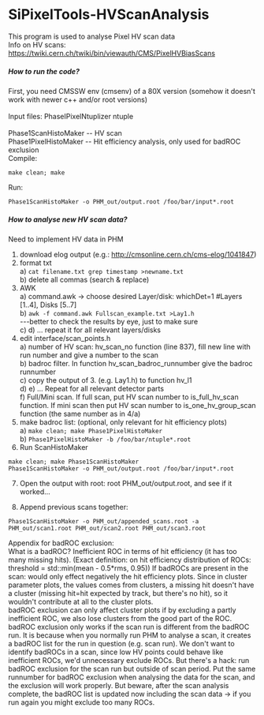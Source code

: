 # SiPixelTools-HVScanAnalysis
This program is used to analyse Pixel HV scan data<br>
Info on HV scans: https://twiki.cern.ch/twiki/bin/viewauth/CMS/PixelHVBiasScans

##### How to run the code?

First, you need CMSSW env (cmsenv) of a 80X version (somehow it doesn't work with newer c++ and/or root versions)<br>
<br>
Input files: PhaseIPixelNtuplizer ntuple<br>
<br>
Phase1ScanHistoMaker -- HV scan<br>
Phase1PixelHistoMaker -- Hit efficiency analysis, only used for badROC exclusion<br>
Compile:
```
make clean; make
```
Run:
```
Phase1ScanHistoMaker -o PHM_out/output.root /foo/bar/input*.root
```

##### How to analyse new HV scan data?
Need to implement HV data in PHM<br>
1. download elog output (e.g.: http://cmsonline.cern.ch/cms-elog/1041847)
2. format txt<br>
  a) ```cat filename.txt grep timestamp >newname.txt```<br>
  b) delete all commas (search & replace)<br>
3. AWK<br>
   a) command.awk -> choose desired Layer/disk: whichDet=1 #Layers [1..4], Disks [5..7]<br>
   b) ```awk -f command.awk Fullscan_example.txt >Lay1.h```<br>
   ---better to check the results by eye, just to make sure<br>
   c) d) ... repeat it for all relevant layers/disks<br>
4. edit interface/scan_points.h<br>
   a) number of HV scan: hv_scan_no function (line 837), fill new line with run number and give a number to the scan<br>
   b) badroc filter. In function hv_scan_badroc_runnumber give the badroc runnumber<br>
   c) copy the output of 3. (e.g. Lay1.h) to  function hv_l1<br>
   d) e) ... Repeat for all relevant detector parts<br>
   f) Full/Mini scan. If full scan, put HV scan number to is_full_hv_scan function. If mini scan then put HV scan number to is_one_hv_group_scan function (the same number as in 4/a)<br>
5. make badroc list: (optional, only relevant for hit efficiency plots)<br>
   a) ```make clean; make Phase1PixelHistoMaker```<br>
   b) ```Phase1PixelHistoMaker -b /foo/bar/ntuple*.root```<br>
6. Run ScanHistoMaker
```
make clean; make Phase1ScanHistoMaker
Phase1ScanHistoMaker -o PHM_out/output.root /foo/bar/input*.root
```
7. Open the output with root: root PHM_out/output.root, and see if it worked...

8. Append previous scans together:
```
Phase1ScanHistoMaker -o PHM_out/appended_scans.root -a PHM_out/scan1.root PHM_out/scan2.root PHM_out/scan3.root
```

Appendix for badROC exclusion:<br>
What is a badROC? Inefficient ROC in terms of hit efficiency (it has too many missing hits).
(Exact definition: on hit efficiency distribution of ROCs: threshold = std::min(mean - 0.5*rms, 0.95))
If badROCs are present in the scan: would only effect negatively the hit efficiency plots. Since in cluster parameter plots, the values comes from clusters, a missing hit doesn't have a cluster (missing hit=hit expected by track, but there's no hit), so it wouldn't contribute at all to the cluster plots.<br>
badROC exclusion can only affect cluster plots if by excluding a partly inefficient ROC, we also lose clusters from the good part of the ROC.
<br>
badROC exclusion only works if the scan run is different from the badROC run. It is because when you normally run PHM to analyse a scan, it creates a badROC list for the run in question (e.g. scan run). We don't want to identify badROCs in a scan, since low HV points could behave like inefficient ROCs, we'd unnecessary exclude ROCs. But there's a hack: run badROC exclusion for the scan run but outside of scan period. Put the same runnumber for badROC exclusion when analysing the data for the scan, and the exclusion will work properly. But beware, after the scan analysis complete, the badROC list is updated now including the scan data -> if you run again you might exclude too many ROCs.
